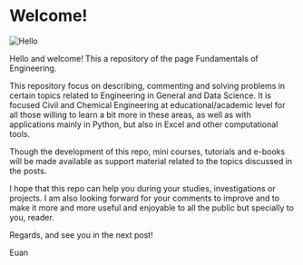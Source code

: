 # Welcome!
![Hello](img/hello_world.jpg)

Hello and welcome! This a repository of the page Fundamentals of Engineering.

This repository focus on describing, commenting and solving problems in certain topics related to Engineering in General and Data Science. It is focused Civil and Chemical Engineering at educational/academic level for all those willing to learn a bit more in these areas, as well as with applications mainly in Python, but also in Excel and other computational tools.

Though the development of this repo, mini courses, tutorials and e-books will be made available as support material related to the topics discussed in the posts.

I hope that this repo can help you during your studies, investigations or projects. I am also looking forward for your comments to improve and to make it more and more useful and enjoyable to all the public but specially to you, reader.

Regards, and see you in the next post!

Euan


